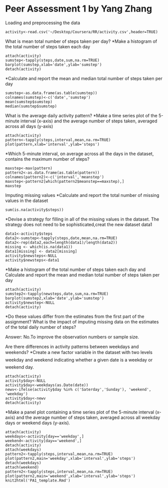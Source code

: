 

Peer Assessment 1 by Yang Zhang
===============================

Loading and preprocessing the data

```{r,echo=TRUE}
activity<-read.csv('~/Desktop/Coursera/RR/activity.csv',header=TRUE)
```

What is mean total number of steps taken per day?
*Make a histogram of the total number of steps taken each day

```{r,echo=TRUE}
attach(activity)
sumstep<-tapply(steps,date,sum,na.rm=TRUE)
barplot(sumstep,xlab='date',ylab='sumstep')
detach(activity)
```
*Calculate and report the mean and median total number of steps taken per day
```{r,echo=TRUE}
sumstep<-as.data.frame(as.table(sumstep))
colnames(sumstep)<-c('date','sumstep')
mean(sumstep$sumstep)
median(sumstep$sumstep)
```
What is the average daily activity pattern?
*Make a time series plot of the 5-minute interval (x-axis) and the average number of steps taken, averaged across all days (y-axis)
```{r,echo=TRUE}
attach(activity)
pattern<-tapply(steps,interval,mean,na.rm=TRUE)
plot(pattern,xlab='interval',ylab='steps')
```
*Which 5-minute interval, on average across all the days in the dataset, contains the maximum number of steps?
```{r,echo=TRUE}
maxstep<-max(pattern)
pattern2<-as.data.frame(as.table(pattern))
colnames(pattern2)<-c('interval','meanstep')
maxstep<-pattern2[which(pattern2$meanstep==maxstep),]
maxstep
```
Imputing missing values
*Calculate and report the total number of missing values in the dataset 
```{r,echo=TRUE}
sum(is.na(activity$steps))
```
*Devise a strategy for filling in all of the missing values in the dataset. The strategy does not need to be sophisticated,creat the new dataset data1
```{r,echo=TRUE}
data1<-activity$steps
data2<-sumstep<-tapply(steps,date,mean,na.rm=TRUE)
data2<-rep(data2,each=length(data1)/length(data2))
missing <- which(is.na(data1))
data1[missing] <- data2[missing]
activity$newsteps<-NULL
activity$newsteps<-data1
```
*Make a histogram of the total number of steps taken each day and Calculate and report the mean and median total number of steps taken per day
```{r,echo=TRUE}
attach(activity)
sumstep2<-tapply(newsteps,date,sum,na.rm=TRUE)
barplot(sumstep2,xlab='date',ylab='sumstep')
activity$newstep<-NULL
detach(activity)
```
*Do these values differ from the estimates from the first part of the assignment? What is the impact of imputing missing data on the estimates of the total daily number of steps?

Answer: No.To improve the observation numbers or sample size.

Are there differences in activity patterns between weekdays and weekends?
*Create a new factor variable in the dataset with two levels  weekday and weekend indicating whether a given date is a weekday or weekend day.
```{r,echo=TRUE}
attach(activity)
activity$day<-NULL
activity$day<-weekdays(as.Date(date))
newv<-ifelse(activity$day %in% c('Saterday','Sunday'), 'weekend', 'weekday')
activity$day<-newv
detach(activity)
```
*Make a panel plot containing a time series plot  of the 5-minute interval (x-axis) and the average number of steps taken, averaged across all weekday days or weekend days (y-axis).
```{r,echo=TRUE}
attach(activity)
weekdays<-activity[day=='weekday',]
weekend<-activity[day=='weekend',]
detach(activity)
attach(weekdays)
pattern2<-tapply(steps,interval,mean,na.rm=TRUE)
plot(pattern2,main='weekday',xlab='interval',ylab='steps')
detach(weekdays)
attach(weekend)
pattern2<-tapply(steps,interval,mean,na.rm=TRUE)
plot(pattern2,main='weekend',xlab='interval',ylab='steps')
knit2html('PA1_template.Rmd')
```
